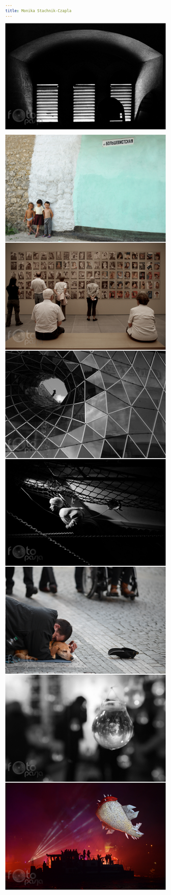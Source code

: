 ```yaml
---
title: Monika Stachnik-Czapla
---
```


![ Monika Stachnik-Czapla](assets/img/members/member-11/img1.jpg)

<p class="blurb">
</p>

![ Monika Stachnik-Czapla](/assets/img/members/member-11/img2.jpg)
![ Monika Stachnik-Czapla](/assets/img/members/member-11/img3.jpg)
![ Monika Stachnik-Czapla](/assets/img/members/member-11/img4.jpg)
![ Monika Stachnik-Czapla](/assets/img/members/member-11/img5.jpg)
![ Monika Stachnik-Czapla](/assets/img/members/member-11/img6.jpg)
![ Monika Stachnik-Czapla](/assets/img/members/member-11/img7.jpg)
![ Monika Stachnik-Czapla](/assets/img/members/member-11/img8.jpg)
